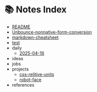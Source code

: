 # 📚 Notes Index

- [README](README.md)
- [Unbounce-nonnative-form-conversion](Unbounce-nonnative-form-conversion.md)
- [markdown-cheatsheet](markdown-cheatsheet.md)
- [test](test.md)
- daily
  - [2025-04-16](daily//2025-04-16.md)
- ideas
- jobs
- projects
  - [css-relitive-units](projects//css-relitive-units.md)
  - [robot-face](projects//robot-face.md)
- references

